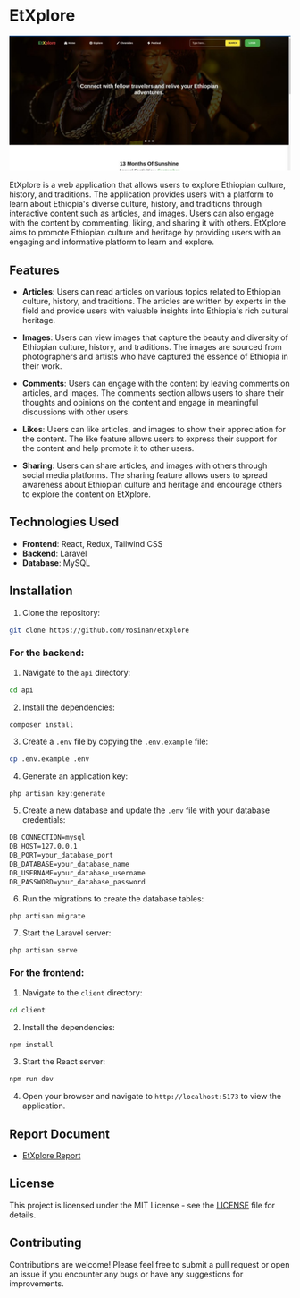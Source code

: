 # EtXplore

![Coffee Ceremony](assets/culture.jpg)

EtXplore is a web application that allows users to explore Ethiopian culture, history, and traditions. The application provides users with a platform to learn about Ethiopia's diverse culture, history, and traditions through interactive content such as articles, and images. Users can also engage with the content by commenting, liking, and sharing it with others. EtXplore aims to promote Ethiopian culture and heritage by providing users with an engaging and informative platform to learn and explore.

## Features

- **Articles**: Users can read articles on various topics related to Ethiopian culture, history, and traditions. The articles are written by experts in the field and provide users with valuable insights into Ethiopia's rich cultural heritage.

- **Images**: Users can view images that capture the beauty and diversity of Ethiopian culture, history, and traditions. The images are sourced from photographers and artists who have captured the essence of Ethiopia in their work.

- **Comments**: Users can engage with the content by leaving comments on articles, and images. The comments section allows users to share their thoughts and opinions on the content and engage in meaningful discussions with other users.

- **Likes**: Users can like articles, and images to show their appreciation for the content. The like feature allows users to express their support for the content and help promote it to other users.

- **Sharing**: Users can share articles, and images with others through social media platforms. The sharing feature allows users to spread awareness about Ethiopian culture and heritage and encourage others to explore the content on EtXplore.

## Technologies Used

- **Frontend**: React, Redux, Tailwind CSS
- **Backend**: Laravel
- **Database**: MySQL

## Installation

1. Clone the repository:

```bash 
git clone https://github.com/Yosinan/etxplore
```

### For the backend:

1. Navigate to the `api` directory:

```bash
cd api
```

2. Install the dependencies:

```bash
composer install
```

3. Create a `.env` file by copying the `.env.example` file:

```bash
cp .env.example .env
```

4. Generate an application key:

```
php artisan key:generate
```

5. Create a new database and update the `.env` file with your database credentials:

```
DB_CONNECTION=mysql
DB_HOST=127.0.0.1
DB_PORT=your_database_port
DB_DATABASE=your_database_name
DB_USERNAME=your_database_username
DB_PASSWORD=your_database_password
```

6. Run the migrations to create the database tables:

```
php artisan migrate
```

7. Start the Laravel server:

```
php artisan serve
```

### For the frontend:

1. Navigate to the `client` directory:

```bash
cd client
```

2. Install the dependencies:

```bash
npm install
```

3. Start the React server:

```bash
npm run dev
```

4. Open your browser and navigate to `http://localhost:5173` to view the application.

## Report Document

- [EtXplore Report](https://docs.google.com/document/d/19G5mFLOPeWewphFSZELr3HNBvNUf3naNeHdxZcEo6Gs/edit?usp=sharing)

## License

This project is licensed under the MIT License - see the [LICENSE](LICENSE) file for details.

## Contributing

Contributions are welcome! Please feel free to submit a pull request or open an issue if you encounter any bugs or have any suggestions for improvements.